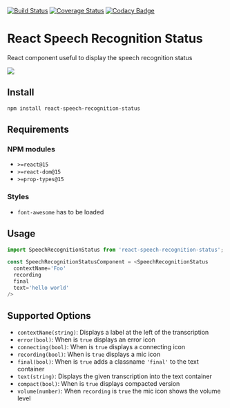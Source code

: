 [![Build Status](https://travis-ci.org/sljavi/react-speech-recognition-status.svg?branch=master)](https://travis-ci.org/sljavi/react-speech-recognition-status) [![Coverage Status](https://coveralls.io/repos/github/sljavi/react-speech-recognition-status/badge.svg?branch=master)](https://coveralls.io/github/sljavi/react-speech-recognition-status?branch=master) [![Codacy Badge](https://api.codacy.com/project/badge/Grade/6759438331b94413b9a741fbd2c9a01d)](https://www.codacy.com/app/javi-pzv/react-speech-recognition-status?utm_source=github.com&amp;utm_medium=referral&amp;utm_content=sljavi/react-speech-recognition-status&amp;utm_campaign=Badge_Grade)

# React Speech Recognition Status

React component useful to display the speech recognition status

![](http://i.imgur.com/OIOiPw4.png)

## Install

```
npm install react-speech-recognition-status
```

## Requirements

### NPM modules
- `>=react@15`
- `>=react-dom@15`
- `>=prop-types@15`

### Styles
- `font-awesome` has to be loaded

## Usage

```javascript
import SpeechRecognitionStatus from 'react-speech-recognition-status';

const SpeechRecognitionStatusComponent = <SpeechRecognitionStatus
  contextName='Foo'
  recording
  final
  text='hello world'
/>
```

## Supported Options

- `contextName(string)`: Displays a label at the left of the transcription
- `error(bool)`: When is `true` displays an error icon
- `connecting(bool)`: When is `true` displays a connecting icon
- `recording(bool)`: When is `true` displays a mic icon
- `final(bool)`: When is `true` adds a classname `'final'` to the text container
- `text(string)`: Displays the given transcription into the text container
- `compact(bool)`: When is `true` displays compacted version
- `volume(number)`: When `recording` is `true` the mic icon shows the volume level

